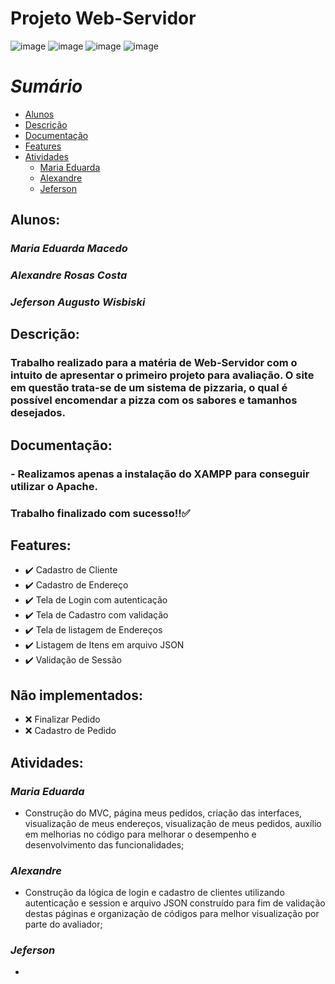 # **Projeto Web-Servidor**
![image](https://img.shields.io/badge/PHP-777BB4?style=for-the-badge&logo=php&logoColor=white) ![image](https://img.shields.io/badge/JavaScript-F7DF1E?style=for-the-badge&logo=javascript&logoColor=black) ![image](https://img.shields.io/badge/CSS-239120?&style=for-the-badge&logo=css3&logoColor=white) ![image](https://img.shields.io/badge/HTML-239120?style=for-the-badge&logo=html5&logoColor=white)


*Sumário*
=================
<!--ts-->
   * [Alunos](#alunos)
   * [Descrição](#descrição)
   * [Documentação](#documentação)
   * [Features](#features)
   * [Atividades](#atividades)
      * [Maria Eduarda](#maria-eduarda)
      * [Alexandre](#alexandre)
      * [Jeferson](#jeferson)
<!--te-->

## Alunos:
### *Maria Eduarda Macedo*
### *Alexandre Rosas Costa*
### *Jeferson Augusto Wisbiski*  


## Descrição:
### Trabalho realizado para a matéria de Web-Servidor com o intuito de apresentar o primeiro projeto para avaliação. O site em questão trata-se de um sistema de pizzaria, o qual é possível encomendar a pizza com os sabores e tamanhos desejados. 



## Documentação:
### - Realizamos apenas a instalação do XAMPP para conseguir utilizar o Apache.

### Trabalho finalizado com sucesso!!:white_check_mark:

## Features:

- :heavy_check_mark: Cadastro de Cliente
- :heavy_check_mark: Cadastro de Endereço
- :heavy_check_mark: Tela de Login com autenticação
- :heavy_check_mark: Tela de Cadastro com validação
- :heavy_check_mark: Tela de listagem de Endereços 
- :heavy_check_mark: Listagem de Itens em arquivo JSON
- :heavy_check_mark: Validação de Sessão

## Não implementados:
- :x: Finalizar Pedido
- :x: Cadastro de Pedido

## Atividades:

### *Maria Eduarda*
- Construção do MVC, página meus pedidos, criação das interfaces, visualização de meus endereços, visualização de meus pedidos, auxílio em melhorias no código para melhorar o desempenho e desenvolvimento das funcionalidades;

### *Alexandre*
- Construção da lógica de login e cadastro de clientes utilizando autenticação e session e arquivo JSON construído para fim de validação destas páginas e organização de códigos para melhor visualização por parte do avaliador;

### *Jeferson* 
- 
